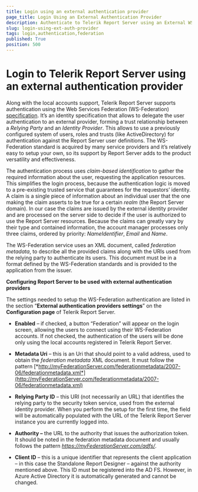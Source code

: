 ```yaml
---
title: Login using an external authentication provider
page_title: Login Using an External Authentication Provider
description: Authenticate to Telerik Report Server using an External WS-Federation Provider 
slug: login-using-ext-auth-provider
tags: login,authentication,federation
published: True
position: 500
---
```


# Login to Telerik Report Server using an external authentication provider



Along with the local accounts support, Telerik Report Server supports authentication using the Web Services Federation (WS-Federation) [specification](http://docs.oasis-open.org/wsfed/federation/v1.2/os/ws-federation-1.2-spec-os.html). It’s an identity specification that allows to delegate the user authentication to an external provider, forming a trust relationship between a *Relying Party* and an *Identity Provider*. This allows to use a previously configured system of users, roles and trusts (like ActiveDirectory) for authentication against the Report Server user definitions. The WS-Federation standard is acquired by many service providers and it’s relatively easy to setup your own, so its support by Report Server adds to the product versatility and effectiveness.

The authentication process uses *claim-based identification* to gather the required information about the user, requesting the application resources. This simplifies the login process, because the authentication logic is moved to a pre-existing trusted service that guarantees for the requestors’ identity. A claim is a single piece of information about an individual user that the one making the claim asserts to be true for a certain *realm* (the Report Server domain). In our case the claims are issued by the external identity provider and are processed on the server side to decide if the user is authorized to use the Report Server resources. Because the claims can greatly vary by their type and contained information, the account manager processes only three claims, ordered by priority: *NameIdentifier*, *Email* and *Name*.

The WS-Federation service uses an XML document, called *federation metadata*, to describe all the provided claims along with the URIs used from the relying party to authenticate its users. This document must be in a format defined by the WS-Federation standards and is provided to the application from the issuer.

**Configuring Report Server to be used with external authentication providers**

The settings needed to setup the WS-Federation authentication are listed in the section “**External authentication providers settings**” on the **Configuration page** of Telerik Report Server.

-   **Enabled** – if checked, a button “Federation” will appear on the login screen, allowing the users to connect using their WS-Federation accounts. If not checked, the authentication of the users will be done only using the local accounts registered in Telerik Report Server.

-   **Metadata Uri** – this is an Uri that should point to a valid address, used to obtain the *federation metadata* XML document. It must follow the pattern [*http://myFederationServer.com/federationmetadata/2007-06/federationmetadata.xml*](http://myFederationServer.com/federationmetadata/2007-06/federationmetadata.xml)

-   **Relying Party ID** – this URI (not necessarily an URL) that identifies the relying party to the security token service, used from the external identity provider. When you perform the setup for the first time, the field will be automatically populated with the URL of the Telerik Report Server instance you are currently logged into.

-   **Authority –** the URL to the authority that issues the authorization token. It should be noted in the federation metadata document and usually follows the pattern *https://myFederationServer.com/adfs/*.

-   **Client ID** – this is a unique identifier that represents the client application – in this case the Standalone Report Designer – against the authority mentioned above. This ID must be registered into the AD FS. However, in Azure Active Directory it is automatically generated and cannot be changed.
